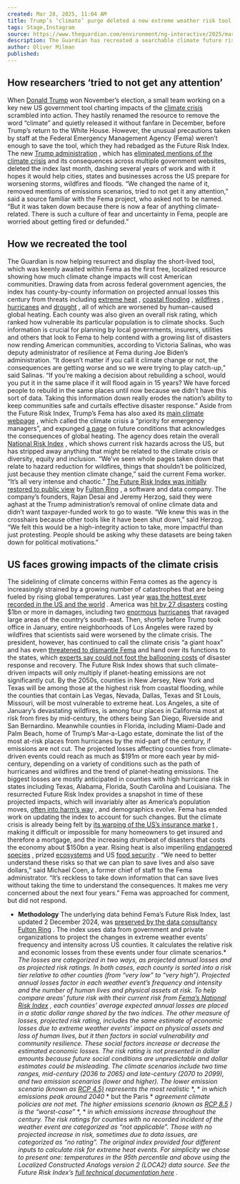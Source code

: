 ```yaml
---
created: Mar 28, 2025, 11:04 AM
title: Trump’s ‘climate’ purge deleted a new extreme weather risk tool. We recreated it | Climate crisis | The Guardian
tags: Stage,Instagram
source: https://www.theguardian.com/environment/ng-interactive/2025/mar/26/extreme-weather-risk-tool-fema-trump
description: The Guardian has recreated a searchable climate future risk tool developed by Fema but then deleted
author: Oliver Milman
published: 
---
```





## How researchers ‘tried to not get any attention’

When  [Donald Trump](https://www.theguardian.com/us-news/donaldtrump)  won November’s election, a small team working on a key new US government tool charting impacts of the  [climate crisis](https://www.theguardian.com/environment/climate-crisis)  scrambled into action. They hastily renamed the resource to remove the word “climate” and quietly released it without fanfare in December, before Trump’s return to the White House.
However, the unusual precautions taken by staff at the Federal Emergency Management Agency (Fema) weren’t enough to save the tool, which they had rebadged as the Future Risk Index.
The new  [Trump administration](https://www.theguardian.com/us-news/trump-administration) , which has  [eliminated mentions of the climate crisis](https://www.theguardian.com/us-news/2025/feb/04/trump-climate-change-federal-websites)  and its consequences across multiple government websites, deleted the index last month, dashing several years of work and with it hopes it would help cities, states and businesses across the US prepare for worsening storms, wildfires and floods.
“We changed the name of it, removed mentions of emissions scenarios, tried to not get it any attention,” said a source familiar with the Fema project, who asked not to be named. “But it was taken down because there is now a fear of anything climate-related. There is such a culture of fear and uncertainty in Fema, people are worried about getting fired or defunded.”


## How we recreated the tool

The Guardian is now helping resurrect and display the short-lived tool, which was keenly awaited within Fema as the first free, localized resource showing how much climate change impacts will cost American communities.
Drawing data from across federal government agencies, the index has county-by-county information on projected annual losses this century from threats including  [extreme heat](https://www.theguardian.com/science/2023/jul/25/deadly-global-heatwaves-undeniably-result-of-climate-crisis-scientists-attribution) ,  [coastal flooding](https://www.theguardian.com/environment/article/2024/jun/25/rising-sea-levels-flooding)  ,  [wildfires](https://www.science.org/doi/10.1126/science.adl5889) ,  [hurricanes](https://science.nasa.gov/earth/climate-change/a-force-of-nature-hurricanes-in-a-changing-climate/)  and  [drought](https://newsroom.ucla.edu/releases/megadrought-southwestern-north-america) , all of which are worsened by human-caused global heating. Each county was also given an overall risk rating, which ranked how vulnerable its particular population is to climate shocks.
Such information is crucial for planning by local governments, insurers, utilities and others that look to Fema to help contend with a growing list of disasters now rending American communities, according to Victoria Salinas, who was deputy administrator of resilience at Fema during Joe Biden’s administration.
“It doesn’t matter if you call it climate change or not, the consequences are getting worse and so we were trying to play catch-up,” said Salinas.
“If you’re making a decision about rebuilding a school, would you put it in the same place if it will flood again in 15 years? We have forced people to rebuild in the same places until now because we didn’t have this sort of data. Taking this information down really erodes the nation’s ability to keep communities safe and curtails effective disaster response.”
Aside from the Future Risk Index, Trump’s Fema has also axed its  [main climate webpage](https://www.fema.gov/fact-sheet/fema-and-changing-climate) , which called the climate crisis a “priority for emergency managers”, and expunged  [a page](https://www.fema.gov/emergency-managers/risk-management/future-conditions)  on future conditions that acknowledges the consequences of global heating. The agency does retain the overall  [National Risk Index](https://hazards.fema.gov/nri/) , which shows current risk hazards across the US, but has stripped away anything that might be related to the climate crisis or diversity, equity and inclusion.
“We’ve seen whole pages taken down that relate to hazard reduction for wildfires, things that shouldn’t be politicized, just because they mention climate change,” said the current Fema worker. “It’s all very intense and chaotic.”
 [The Future Risk Index was initially restored to public view](https://fulton-ring.github.io/nri-future-risk/)  by  [Fulton Ring](https://www.fultonring.com/) , a software and data company. The company’s founders, Rajan Desai and Jeremy Herzog, said they were aghast at the Trump administration’s removal of online climate data and didn’t want taxpayer-funded work to go to waste.
“We knew this was in the crosshairs because other tools like it have been shut down,” said Herzog. “We felt this would be a high-integrity action to take, more impactful than just protesting. People should be asking why these datasets are being taken down for political motivations.”


## US faces growing impacts of the climate crisis

The sidelining of climate concerns within Fema comes as the agency is increasingly strained by a growing number of catastrophes that are being fueled by rising global temperatures. Last year  [was the hottest ever recorded in the US and the world](https://www.theguardian.com/environment/2025/jan/10/world-temperature-hottest-year-noaa) . America was  [hit by 27 disasters](https://www.climate.gov/news-features/blogs/beyond-data/2024-active-year-us-billion-dollar-weather-and-climate-disasters)  costing $1bn or more in damages, including two  [enormous](https://www.theguardian.com/us-news/2024/oct/02/hurricane-helene-destruction-timeline)  [hurricanes](https://www.theguardian.com/us-news/gallery/2024/oct/10/huricane-milton-florida-damage-pictures)  that ravaged large areas of the country’s south-east.
Then, shortly before Trump took office in January, entire neighborhoods of Los Angeles were razed by wildfires that scientists said were worsened by the climate crisis. The president, however, has continued to call the climate crisis “a giant hoax” and has even  [threatened to dismantle Fema](https://www.theguardian.com/us-news/2025/jan/24/trump-fema-emergency)  and hand over its functions to the states, which  [experts say could not foot the ballooning costs](https://www.theguardian.com/us-news/2025/jan/23/trump-fema-natural-disasters)  of disaster response and recovery.
The Future Risk Index shows that such climate-driven impacts will only multiply if planet-heating emissions are not significantly cut. By the 2050s, counties in New Jersey, New York and Texas will be among those at the highest risk from coastal flooding, while the counties that contain Las Vegas, Nevada, Dallas, Texas and St Louis, Missouri, will be most vulnerable to extreme heat.
Los Angeles, a site of January’s devastating wildfires, is among four places in California most at risk from fires by mid-century, the others being San Diego, Riverside and San Bernardino. Meanwhile counties in Florida, including Miami-Dade and Palm Beach, home of Trump’s Mar-a-Lago estate, dominate the list of the most at-risk places from hurricanes by the mid-part of the century, if emissions are not cut.
The projected losses affecting counties from climate-driven events could reach as much as $191m or more each year by mid-century, depending on a variety of conditions such as the path of hurricanes and wildfires and the trend of planet-heating emissions. The biggest losses are mostly anticipated in counties with high hurricane risk in states including Texas, Alabama, Florida, South Carolina and Louisiana.
The resurrected Future Risk Index provides a snapshot in time of these projected impacts, which will invariably alter as America’s population moves,  [often into harm’s way](https://investors.redfin.com/news-events/press-releases/detail/1145/thousands-more-people-are-moving-in-than-out-of-fire--and) , and demographics evolve. Fema has ended work on updating the index to account for such changes.
But the climate crisis is already being felt by  [its warping of the US’s insurance marke](https://www.theguardian.com/environment/2024/dec/05/climate-crisis-insurance-premiums)  [t](https://viewer.gutools.co.uk/environment/2024/dec/05/climate-crisis-insurance-premiums) , making it difficult or impossible for many homeowners to get insured and therefore a mortgage, and the increasing drumbeat of disasters that costs the economy about $150bn a year. Rising heat is also imperiling  [endangered species](https://www.theguardian.com/environment/2023/nov/08/species-at-risk-extinction-doubles-to-2-million-aoe) , prized  [ecosystems](https://www.theguardian.com/environment/2021/jun/25/yellowstone-national-park-climate-crisis)  and US  [food security](https://www.climatecentral.org/climate-matters/climate-change-crops) .
“We need to better understand these risks so that we can plan to save lives and also save dollars,” said Michael Coen, a former chief of staff to the Fema administrator. “It’s reckless to take down information that can save lives without taking the time to understand the consequences. It makes me very concerned about the next four years.”
Fema was approached for comment, but did not respond.
 * **Methodology**    The underlying data behind Fema’s Future Risk Index, last updated 2 December 2024, was  [preserved by the data consultancy Fulton Ring](https://fulton-ring.github.io/nri-future-risk/) . The index uses data from government and private organizations to project the changes in extreme weather events’ frequency and intensity across US counties. It calculates the relative risk and economic losses from these events under four climate scenarios.* 
 *The losses are categorized in two ways, as projected annual losses and as projected risk ratings. In both cases, each county is sorted into a risk tier relative to other counties (from “very low” to “very high”). Projected annual losses factor in each weather event’s frequency and intensity and the number of human lives and physical assets at risk. To help compare areas’ future risk with their current risk from  [Fema’s National Risk Index](https://hazards.fema.gov/nri/) , each counties’ average expected annual losses are placed in a static dollar range shared by the two indices. The other measure of losses, projected risk rating, includes the same estimate of economic losses due to extreme weather events’ impact on physical assets and loss of human lives, but it then factors in social vulnerability and community resilience. These social factors increase or decrease the estimated economic losses. The risk rating is not presented in dollar amounts because future social conditions are unpredictable and dollar estimates could be misleading.* 
 *The climate scenarios include two time ranges, mid-century (2036 to 2065) and late-century (2070 to 2099), and two emission scenarios (lower and higher). The lower emission scenario (known as  [RCP 4.5)](https://sos.noaa.gov/catalog/datasets/climate-model-temperature-change-rcp-45-2006-2100/)  represents the most realistic*  *, *  *in which emissions peak around 2040*  * but the Paris *  *agreement climate policies are not met. The higher emissions scenario (known as  [RCP 8.5](https://sos.noaa.gov/catalog/datasets/climate-model-temperature-change-rcp-85-2006-2100/) ) is the “worst-case”*  *, *  *in which emissions increase throughout the century.* 
 *The risk ratings for counties with no recorded incident of the weather event are categorized as “not applicable”. Those with no projected increase in risk, sometimes due to data issues, are categorized as “no rating”.* 
 *The original index provided four different inputs to calculate risk for extreme heat events. For simplicity we chose to present one: temperatures in the 95th percentile and above using the Localized Constructed Analogs version 2 (LOCA2) data source.* 
 *See the Future Risk Index’s  [full technical documentation here](https://eelp.law.harvard.edu/wp-content/uploads/2025/03/NRI_Future_Risk_Technical_Document.pdf) .* 